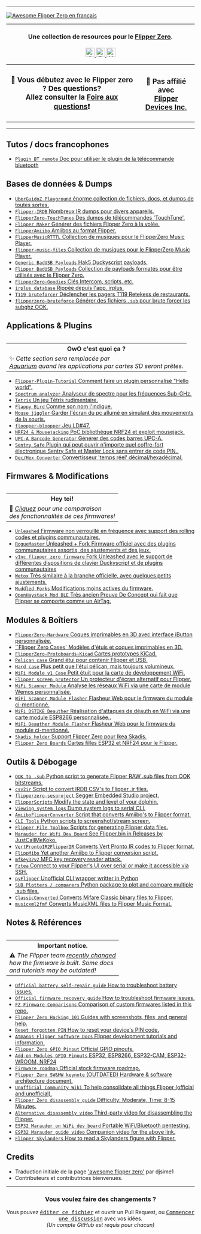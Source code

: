 <hr>

<a href="https://github.com/flipperzerofrancophone/awesome-flipperzero-french/">
  <img src="https://user-images.githubusercontent.com/8518150/158502722-2532719c-a680-4405-b230-d45474a5decd.png" align="center" alt="Awesome Flipper Zero en français" title="Awesome Flipper Zero en français">
</a>

<hr>

<h3 align="center">
  Une collection de resources pour le <a href="https://flipperzero.one">Flipper Zero</a>.<br><br>
  <a href="#">
    <img src="https://awesome.re/badge.svg" alt="Awesome" height=24>
    <img src="https://img.shields.io/badge/Powered%20by-Dolphins-blue" alt="Powered by dolphins" height=24>
    <img src="https://img.shields.io/badge/Hack-The%20Planet-orange" alt="Hack the planet" height=24>
  </a>
</h3>

<table align="center"><tr>
  <td>
    <h3 align="center">
    👋 Vous d&eacute;butez avec le Flipper zero ? Des questions?<br>
    Allez consulter la <a href="https://github.com/flipperzerofrancophone/awesome-flipperzero-french/blob/main/FAQ.md">Foire aux questions</a>❗
    </h3>
  </td>
  <td>
    <h3 align="center">
    🚫 Pas affili&eacute; avec<br>
    <a href="https://www.flipperdevices.com/">Flipper Devices Inc.</a>
    </h3>
  </td>
</tr></table>

<hr>

<!-- DO NOT MODIFY ABOVE -->

## Tutos / docs francophones

- [`Plugin BT remote` Doc pour utiliser le plugin de la télécommande bluetooth](https://github.com/flipperzerofrancophone/awesome-flipperzero-french/blob/main/T%C3%A9l%C3%A9commandeBluetooth.md)

## Bases de données & Dumps

- [`UberGuidoZ Playground` &eacute;norme collection de fichiers, docs, et dumps de toutes sortes.](https://github.com/UberGuidoZ/Flipper)
- [`Flipper-IRDB` Nombreux IR dumps pour divers appareils.](https://github.com/logickworkshop/Flipper-IRDB)
- [`FlipperZero-TouchTunes` Des dumps de t&eacute;l&eacute;commandes 'TouchTune'.](https://github.com/jimilinuxguy/flipperzero-touchtunes)
- [`Flipper Maker` G&eacute;n&eacute;rer des fichiers Flipper Zero &agrave; la vol&eacute;e.](https://flippermaker.github.io/)
- [`FlipperAmiibo` Amiibos au format Flipper.](https://github.com/Gioman101/FlipperAmiibo)
- [`FlipperMusicRTTTL` Collection de musiques pour le FlipperZero Music Player.](https://github.com/neverfa11ing/FlipperMusicRTTTL)
- [`flipper-music-files` Collection de musiques pour le FlipperZero Music Player.](https://github.com/Tonsil/flipper-music-files)
- [`Generic BadUSB Payloads` Hak5 Duckyscript payloads.](https://github.com/nocomp/Flipper_Zero_Badusb_hack5_payloads)
- [`Flipper BadUSB Payloads` Collection de payloads format&eacute;s pour &ecirc;tre utilis&eacute;s avec le Flipper Zero.](https://github.com/I-Am-Jakoby/Flipper-Zero-BadUSB)
- [`FlipperZero-Goodies` Cl&eacute;s Intercom, scripts, etc.](https://github.com/wetox-team/flipperzero-goodies)
- [`irplus database` Ripp&eacute;e depuis l'app. irplus.](https://github.com/sasiplavnik/Flipper-IRDB)
- [`T119 bruteforcer` D&eacute;clencher les pagers T119 Retekess de restaurants.](https://github.com/xb8/t119bruteforcer)
- [`flipperzero-bruteforce` Générer des fichiers `.sub` pour brute forcer les subghz OOK.](https://github.com/tobiabocchi/flipperzero-bruteforce)

## Applications & Plugins

<table align="right">
  <tr><th><strong>OwO c'est quoi &ccedil;a ?</strong></th></tr>
  <tr><td>✨ <em>Cette section sera remplac&eacute;e par<br><a href="https://github.com/flipper-aquarium">Aquarium</a> quand les applications par cartes SD seront pr&ecirc;tes.</em></td></tr>
</table>

- [`Flipper-Plugin-Tutorial` Comment faire un plugin personnalis&eacute; "Hello world".](https://github.com/mfulz/Flipper-Plugin-Tutorial)
- [`Spectrum analyzer` Analyseur de spectre pour les fréquences Sub-GHz.](https://github.com/jolcese/flipperzero-firmware/tree/spectrum/applications/spectrum_analyzer)
- [`Tetris` Un jeu T&eacute;tris rudimentaire.](https://github.com/jeffplang/flipperzero-firmware/tree/tetris_game/applications/tetris_game)
- [`Flappy Bird` Comme son nom l'indique.](https://github.com/DroomOne/flipperzero-firmware/tree/dev/applications%2Fflappy_bird)
- [`Mouse jiggler` Garder l'&eacute;cran du pc allum&eacute; en simulant des mouvements de la souris.](https://github.com/MuddledBox/flipperzero-firmware/tree/Mouse_Jiggler/applications/mouse_jiggler)
- [`floopper-bloopper` Jeu LD#47.](https://github.com/glitchcore/floopper-bloopper)
- [`NRF24 & Mousejacking` PoC biblioth&egrave;que NRF24 et exploit mousejack.](https://github.com/mothball187/flipperzero-nrf24)
- [`UPC-A Barcode Generator` Générer des codes barres UPC-A.](https://github.com/McAzzaMan/flipperzero-firmware/tree/UPC-A_Barcode_Generator/applications/barcode_generator)
- [`Sentry Safe` Plugin qui peut ouvrir n'importe quel coffre-fort électronique Sentry Safe et Master Lock sans entrer de code PIN..](https://github.com/H4ckd4ddy/flipperzero-sentry-safe-plugin)
- [`Dec/Hex Converter` Convertisseur 'temps r&eacute;el' d&eacute;cimal/hexad&eacute;cimal.](https://github.com/theisolinearchip/flipperzero_stuff/tree/main/applications/dec_hex_converter)

## Firmwares & Modifications

<table align="right">
  <tr><th><strong>Hey toi!</strong></th></tr>
  <tr><td>🔰 <em><a href="https://github.com/flipperzerofrancophone/awesome-flipperzero-french/blob/main/Firmwares.md">Cliquez</a> pour une comparaison<br>des fonctionnalit&eacute;s de ces firmwares!</em></td></tr>
</table>

- [`Unleashed` Firmware non verrouillé en fréquence avec support des rolling codes et plugins communautaires.](https://github.com/Eng1n33r/flipperzero-firmware)
- [`RogueMaster` Unleashed + Fork Firmware officiel avec des plugins communautaires assortis, des ajustements et des jeux.](https://github.com/RogueMaster/flipperzero-firmware-wPlugins)
- [`v1nc flipper zero firmware` Fork Unleashed avec le support de différentes dispositions de clavier Duckyscript et de plugins communautaires](https://github.com/v1nc/flipperzero-firmware)
- [`Wetox` Très similaire à la branche officielle, avec quelques petits ajustements.](https://github.com/wetox-team/flipperzero-firmware)
- [`Muddled Forks` Modifications moins actives du firmware.](https://github.com/MuddledBox/flipperzero-firmware/tree/muddled_dev)
- [`OpenHaystack Mod BLE` Très ancien Preuve De Concept qui fait que Flipper se comporte comme un AirTag.](https://github.com/AlexStrNik/flipperzero-firmware)

## Modules & Boîtiers

- [`FlipperZero-Hardware` Coques imprimables en 3D avec interface iButton personnalisée.](https://github.com/s0ko1ex/FlipperZero-Hardware)
- [``Flipper Zero Cases` Modèles d'étuis et coques imprimables en 3D.](https://github.com/MuddledBox/FlipperZeroCases)
- [`FlipperZero-Protoboards-Kicad` Cartes prototypes KiCad.](https://github.com/lomalkin/flipperzero-protoboards-kicad)
- [`Pelican case` Grand étui pour contenir Flipper et USB.](https://www.printables.com/model/204882-flipper-zero-case)
- [`Hard case` Plus petit que l'étui pélican, mais toujours volumineux.](https://www.thingiverse.com/thing:5387015)
- [`WiFi Module v1 Case` Petit étuit pour la carte de développement WiFi.](https://www.printables.com/model/179910-case-for-flipper-zero-wi-fi-module-v1)
- [`Flipper screen protector` Un protecteur d'écran alternatif pour Flipper.](https://www.photodon.com/p/2419-01.html)
- [`WiFi Scanner Module` Analyse les réseaux WiFi via une carte de module Wemos personnalisée.](https://github.com/SequoiaSan/FlipperZero-WiFi-Scanner_Module)
- [`WiFi Scanner Module Flasher` Flasheur Web pour le firmware du module ci-mentionné.](https://sequoiasan.github.io/FlipperZero-WiFi-Scanner_Module/)
- [`WiFi DSTIKE Deauther` Réalisation d'attaques de déauth en WiFi via une carte module ESP8266 personnalisée..](https://github.com/SequoiaSan/FlipperZero-Wifi-ESP8266-Deauther-Module)
- [`WiFi Deauther Module Flasher` Flasheur Web pour le firmware du module ci-mentionné.](https://sequoiasan.github.io/FlipperZero-Wifi-ESP8266-Deauther-Module/)
- [`Skadis holder` Support Flipper Zero pour Ikea Skadis.](https://www.thingiverse.com/thing:5434476)
- [`Flipper Zero Boards` Cartes filles ESP32 et NRF24 pour le Flipper.](https://github.com/DrB0rk/Flipper-Zero-Boards)

## Outils & Débogage

- [`OOK to .sub` Python script to generate Flipper RAW .sub files from OOK bitstreams.](https://gist.github.com/jinschoi/f39dbd82e4e3d99d32ab6a9b8dfc2f55)
- [`csv2ir` Script to convert IRDB CSV's to Flipper .ir files.](https://github.com/Spexivus/csv2ir)
- [`flipperzero-sesproject` Segger Embedded Studio project.](https://github.com/hedger/flipperzero-sesproject)
- [`FlipperScripts` Modify the state and level of your dolphin.](https://github.com/DroomOne/FlipperScripts)
- [`Viewing system logs` Dump system logs to serial CLI.](https://gist.github.com/jaflo/50c35c46f3ecada7a18c9e5cc203a3f8)
- [`AmiiboFlipperConverter` Script that converts Amiibo's to Flipper format.](https://github.com/Lucaslhm/AmiiboFlipperConverter/)
- [`CLI Tools` Python scripts to screenshot/stream screen.](https://github.com/lomalkin/flipperzero-cli-tools)
- [`Flipper File Toolbox` Scripts for generating Flipper data files.](https://github.com/evilpete/flipper_toolbox)
- [`Marauder for Wifi Dev Board` See Flipper.bin in Releases by JustCallMeKoko.](https://github.com/justcallmekoko/ESP32Marauder)
- [`VertProntoIR2FlipperIR` Converts Vert Pronto IR codes to Flipper format.](https://github.com/SkeletonMan03/VertProntoIR2FlipperIR)
- [`FlippMibo` Yet another Amiibo to Flipper conversion script.](https://github.com/0xz00n/FlipMiibo)
- [`mfkey32v2` MFC key recovery reader attack.](https://github.com/equipter/mfkey32v2)
- [`Fztea` Connect to your Flipper's UI over serial or make it accessible via SSH.](https://github.com/jon4hz/fztea)
- [`pyFlipper` Unofficial CLI wrapper writter in Python](https://github.com/wh00hw/pyFlipper)
- [`SUB Plotters / comparers` Python package to plot and compare multiple .sub files.](https://github.com/ShotokanZH/flipper_sub_plotters_comparers)
- [`ClassicConverted` Converts Mifare Classic binary files to Flipper.](https://github.com/equipter/ClassicConverter)
- [`musicxml2fmf` Converts MusicXML files to Flipper Music Format.](https://github.com/white-gecko/musicxml2fmf)

## Notes & Références

<table align="right">
  <tr><th><strong>Important notice.</strong></th></tr>
  <tr><td>⚠️ <em>The Flipper team <a href="https://github.com/flipperdevices/flipperzero-firmware/pull/1269">recently changed</a><br>how the firmware is built. Some docs<br>and tutorials may be outdated!</em></td></tr>
</table>

- [`Official battery self-repair guide` How to troubleshoot battery issues.](https://cdn.flipperzero.one/self-repair-guide.pdf)
- [`Official firmware recovery guide` How to troubleshoot firmware issues.](https://docs.flipperzero.one/basics/firmware-update/firmware-recovery)
- [`FZ Firmware Comparisons` Comparison of custom firmwares listed in this repo.](https://github.com/flipperzerofrancophone/awesome-flipperzero-french/blob/main/Firmwares.md)
- [`Flipper Zero Hacking 101` Guides with screenshots, files, and general help.](https://flipper.pingywon.com/)
- [`Reset forgotten PIN` How to reset your device's PIN code.](https://gist.github.com/djsime1/18d73b981249859f17aab3e2bfd2b600)
- [`Atmanos Flipper Software Docs` Flipper development tutorials and information.](https://flipper.atmanos.com/docs/overview/intro)
- [`Flipper Zero GPIO Pinout` Official GPIO pinouts.](https://miro.com/app/board/uXjVO_LaYYI=/?moveToWidget=3458764522696947614&cot=10)
- [`Add-on Modules GPIO Pinouts` ESP32, ESP8266, ESP32-CAM, ESP32-WROOM, NRF24](https://github.com/UberGuidoZ/Flipper/tree/main/GPIO)
- [`Firmware roadmap` Official stock firmware roadmap.](https://miro.com/app/board/uXjVO_3D6xU=/?moveToWidget=3458764522498020058&cot=14)
- [`Flipper Zero SW&HW keynote` (OUTDATED) Hardware & software architecture document.](https://miro.com/app/board/o9J_l1XZfbw=/?moveToWidget=3458764514405659414&cot=14)
- [`Unofficial Community Wiki` To help consolidate all things Flipper (official and unofficial).](https://flipperzero.miraheze.org/wiki/Main_Page)
- [`Flipper Zero disassembly guide` Difficulty: Moderate, Time: 8-15 Minutes.](https://www.ifixit.com/Guide/Flipper+Zero+Disassembly/151455)
- [`Alternative disassembly video` Third-party video for disassembling the Flipper.](https://youtu.be/38pHe7M4vl8)
- [`ESP32 Marauder on WiFi dev board` Portable WiFi/Bluetooth pentesting.](https://github.com/justcallmekoko/ESP32Marauder/wiki/flipper-zero)
- [`ESP32 Marauder guide video` Companion video for the above link.](https://youtu.be/_YLTpNo5xa0)
- [`Flipper Skylanders` How to read a Skylanders figure with Flipper.](https://github.com/V0lk3n/Flipper-Skylanders)

## Credits

- Traduction initiale de la page ['awesome flipper zero'](https://github.com/djsime1/awesome-flipperzero/) par djsime1
- Contributeurs et contributrices bienvenues.
  <!-- DO NOT MODIFY BELOW -->

<hr>
<h3 align="center">Vous voulez faire des changements ?</h3>
<div align="center">
  Vous pouvez <kbd><a href="https://github.com/flipperzerofrancophone/awesome-flipperzero-french/edit/main/README.md">&eacute;diter ce fichier</a></kbd> et ouvrir un Pull Request,
  ou <kbd><a href="https://github.com/flipperzerofrancophone/awesome-flipperzero-french/discussions">Commencer une discussion</a></kbd> avec vos id&eacute;es.<br>
  <em>(Un compte GitHub est requis pour chacun)</em>
</div>
